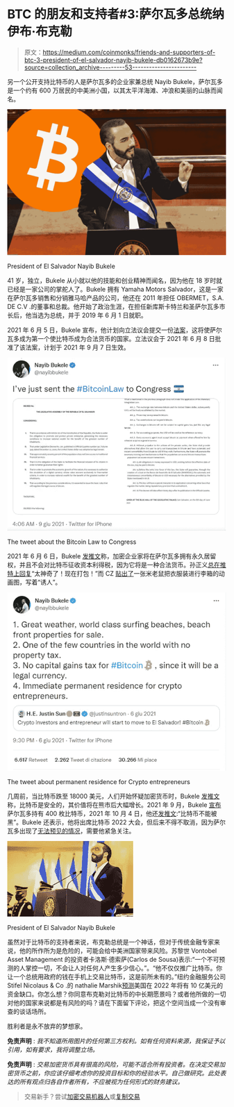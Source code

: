 # BTC 的朋友和支持者#3:萨尔瓦多总统纳伊布·布克勒

> 原文：<https://medium.com/coinmonks/friends-and-supporters-of-btc-3-president-of-el-salvador-nayib-bukele-db0162673b9e?source=collection_archive---------53----------------------->

另一个公开支持比特币的人是萨尔瓦多的企业家兼总统 Nayib Bukele，萨尔瓦多是一个约有 600 万居民的中美洲小国，以其太平洋海滩、冲浪和美丽的山脉而闻名。

![](img/f1c085cbb72d71663fa79871f9bdb3be.png)

President of El Salvador Nayib Bukele

41 岁，独立，Bukele 从小就以他的技能和创业精神而闻名，因为他在 18 岁时就已经是一家公司的掌舵人了。Bukele 拥有 Yamaha Motors Salvador，这是一家在萨尔瓦多销售和分销雅马哈产品的公司，他还在 2011 年担任 OBERMET，S.A. DE C.V .的董事和总裁。他开始了政治生涯，在担任新库斯卡特兰和圣萨尔瓦多市长后，他当选为总统，并于 2019 年 6 月 1 日就职。

2021 年 6 月 5 日，Bukele 宣布，他计划向立法议会提交一份[法案](https://twitter.com/nayibbukele/status/1402446890466217985?ref_src=twsrc%5Etfw%7Ctwcamp%5Etweetembed%7Ctwterm%5E1402446890466217985%7Ctwgr%5E84cd0293aa90d80d5b696ca2b1e3b5b42e83d9de%7Ctwcon%5Es1_&ref_url=https%3A%2F%2Fcdn.embedly.com%2Fwidgets%2Fmedia.html%3Ftype%3Dtext2Fhtmlkey%3Da19fcc184b9711e1b4764040d3dc5c07schema%3Dtwitterurl%3Dhttps3A%2F%2Ftwitter.com%2Fnayibbukele%2Fstatus%2F1402446890466217985image%3Dhttps3A%2F%2Fi.embed.ly%2F1%2Fimage3Furl3Dhttps253A252F252Fabs.twimg.com252Ferrors252Flogo46x38.png26key3Da19fcc184b9711e1b4764040d3dc5c07)，这将使萨尔瓦多成为第一个使比特币成为合法货币的国家。立法议会于 2021 年 6 月 8 日批准了该法案，计划于 2021 年 9 月 7 日生效。

![](img/ef038cfc53db3bddd9c734086af5d662.png)

The tweet about the Bitcoin Law to Congress

2021 年 6 月 6 日，Bukele [发推文](https://twitter.com/nayibbukele/status/1401622548396314631?ref_src=twsrc%5Etfw%7Ctwcamp%5Etweetembed%7Ctwterm%5E1401622548396314631%7Ctwgr%5Ea99429e50d794857a6f3e6b7472d12b8a7e483fc%7Ctwcon%5Es1_&ref_url=https%3A%2F%2Fwww.technologyshout.com%2Fcryptocurrency-entrepreneur-obtains-permanent-residency-el-salvador-president-nayib-bukele%2F)称，加密企业家将在萨尔瓦多拥有永久居留权，并且不会对比特币征收资本利得税，因为它将是一种合法货币。孙正义[总在推特上回复](https://twitter.com/justinsuntron/status/1401783058852814850?ref_src=twsrc%5Etfw%7Ctwcamp%5Etweetembed%7Ctwterm%5E1401783058852814850%7Ctwgr%5Ea99429e50d794857a6f3e6b7472d12b8a7e483fc%7Ctwcon%5Es1_&ref_url=https%3A%2F%2Fwww.technologyshout.com%2Fcryptocurrency-entrepreneur-obtains-permanent-residency-el-salvador-president-nayib-bukele%2F)“太神奇了！现在打包！”而 CZ [贴出了](https://twitter.com/cz_binance/status/1401727814454317056?ref_src=twsrc%5Etfw%7Ctwcamp%5Etweetembed%7Ctwterm%5E1401727814454317056%7Ctwgr%5Ea99429e50d794857a6f3e6b7472d12b8a7e483fc%7Ctwcon%5Es1_&ref_url=https%3A%2F%2Fwww.technologyshout.com%2Fcryptocurrency-entrepreneur-obtains-permanent-residency-el-salvador-president-nayib-bukele%2F)一张米老鼠把衣服装进行李箱的动画图，写着“诱人”。

![](img/c81b68df68b459603abc7966ac284548.png)

The tweet about permanent residence for Crypto entrepreneurs

几周前，当比特币跌至 18000 美元，人们开始怀疑加密货币时，Bukele [发推文](https://twitter.com/nayibbukele/status/1538356901297143809?ref_src=twsrc%5Etfw%7Ctwcamp%5Etweetembed%7Ctwterm%5E1538356901297143809%7Ctwgr%5Effde8369d66b1f58ea03429a1850533c37acb4a2%7Ctwcon%5Es1_&ref_url=https%3A%2F%2Fbitcoinist.com%2Fel-salvador-president-says-bitcoin-will-grow%2F)称，比特币是安全的，其价值将在熊市后大幅增长。2021 年 9 月，Bukele [宣布](https://www.reuters.com/technology/el-salvador-buys-its-first-200-bitcoins-president-says-2021-09-06/)萨尔瓦多持有 400 枚比特币，2021 年 10 月 4 日，他还[发推文](https://twitter.com/nayibbukele/status/1445112928403865614):“比特币不能被黑”。Bukele 还表示，他将出席比特币 2022 大会，但后来不得不取消，因为萨尔瓦多出现了[无法预见的情况](https://twitter.com/TheBitcoinConf/status/1511751005377073154)，需要他紧急关注。

![](img/612f1e5c11adc95a20dbd7c41bbc1c6b.png)

President of El Salvador Nayib Bukele

虽然对于比特币的支持者来说，布克勒总统是一个神话，但对于传统金融专家来说，他的所作所为是危险的，可能会给中美洲国家带来风险。苏黎世 Vontobel Asset Management 的投资者卡洛斯·德索萨(Carlos de Sousa)表示:“一个不可预测的人掌控一切，不会让人对任何人产生多少信心。”。“他不仅仅推广比特币。你让一个总统用政府的钱在手机上交易比特币，这是前所未有的。”纽约金融服务公司 Stifel Nicolaus & Co .的 nathalie Marshik[预测](https://finance.yahoo.com/news/el-salvador-bonds-surge-bukele-205837982.html)美国在 2022 年将有 10 亿美元的资金缺口。你怎么想？你同意布克勒对比特币的中长期愿景吗？或者他所做的一切对他的国家来说都是有风险的吗？请在下面留下评论，把这个空间当成一个没有审查的谈话场所。

胜利者是永不放弃的梦想家。

**免责声明** : *我不知道所用图片的任何第三方权利。如有任何资料来源，我保证予以引用，如有要求，我将调整立场。*

**免责声明** : *交易加密货币具有很高的风险，可能不适合所有投资者。在决定交易加密货币之前，你应该仔细考虑你的投资目标和你的经验水平。自己做研究。此处表达的所有观点归各自作者所有，不应被视为任何形式的财务建议。*

> 交易新手？尝试[加密交易机器人](/coinmonks/crypto-trading-bot-c2ffce8acb2a)或[复制交易](/coinmonks/top-10-crypto-copy-trading-platforms-for-beginners-d0c37c7d698c)